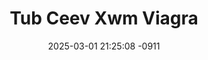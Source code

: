 ---
layout: movie-video-data
date: 2025-03-01 21:25:08 -0911
categories: movie

# Site Attributes
title: "Tub Ceev Xwm Viagra"
permalink: "/movie/Tub_Ceev_Xwm_Viagra"

# Movie Attributes
synopsis: "Zaj movie no yog ua txog ib lus zos hmoob nyob rau hauv thaib teb, ua tau muaj ob tug hmoob asmeskas tau los tuag, thiaj muaj ib tus tub ceev xwm tuaj mus tshawb nrhiav seb ob tug hmoob asmeskas no yog ua cas thiaj tuag. Nyob rau lub zos ntawv kuj muaj ob tug tub ceev xwm ua xaim oob qhab nyob hauv thiab. thiaj li muaj kev sib ntaus sib tua, lom sem thiab txaus luag kawg li. "
producer: "Tsia Cha"
director: "Mykurt Lor"
writer: "Mykurt Lor"
video_link: ""
genre: "Comedy Drama"
year: "2010"
release_type: "DVD"
storage: "Center for Hmong Studies"
thumbnail: "/assets/images/movie_thumbnails/Tub Ceev Xwm Viagra.jpeg"
publishing_company: "EU Entertainment"

# Sequels + Parts
base_movie: ""
total_parts: 
sequel: ""

# Movie Cast
cast:
- name: "Tsab Ham"
- name: "Kiab Toom Ham"
- name: "Nrhoob Lauj"
- name: "Thoj Ham"
- name: "Pauj Lauj"
---